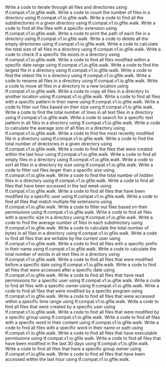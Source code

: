 Write a code to iterate through all files and directories using tf.compat.v1.io.gfile.walk.
Write a code to count the number of files in a directory using tf.compat.v1.io.gfile.walk.
Write a code to find all the subdirectories in a given directory using tf.compat.v1.io.gfile.walk.
Write a code to find all the files with a specific extension using tf.compat.v1.io.gfile.walk.
Write a code to print the path of each file in a directory using tf.compat.v1.io.gfile.walk.
Write a code to delete all the empty directories using tf.compat.v1.io.gfile.walk.
Write a code to calculate the total size of all files in a directory using tf.compat.v1.io.gfile.walk.
Write a code to check if a specific file exists in a directory using tf.compat.v1.io.gfile.walk.
Write a code to find all files modified within a specific date range using tf.compat.v1.io.gfile.walk.
Write a code to find the largest file in a directory using tf.compat.v1.io.gfile.walk.
Write a code to find the oldest file in a directory using tf.compat.v1.io.gfile.walk.
Write a code to rename all files in a directory using tf.compat.v1.io.gfile.walk.
Write a code to move all files in a directory to a new location using tf.compat.v1.io.gfile.walk.
Write a code to copy all files in a directory to another location using tf.compat.v1.io.gfile.walk.
Write a code to find all files with a specific pattern in their name using tf.compat.v1.io.gfile.walk.
Write a code to filter out files based on their size using tf.compat.v1.io.gfile.walk.
Write a code to find the total number of lines in all text files in a directory using tf.compat.v1.io.gfile.walk.
Write a code to search for a specific text pattern in all files in a directory using tf.compat.v1.io.gfile.walk.
Write a code to calculate the average size of all files in a directory using tf.compat.v1.io.gfile.walk.
Write a code to find the most recently modified file in a directory using tf.compat.v1.io.gfile.walk.
Write a code to find the total number of directories in a given directory using tf.compat.v1.io.gfile.walk.
Write a code to find the files that were created within the last hour using tf.compat.v1.io.gfile.walk.
Write a code to find all empty files in a directory using tf.compat.v1.io.gfile.walk.
Write a code to sort all files in a directory by size using tf.compat.v1.io.gfile.walk.
Write a code to filter out files larger than a specific size using tf.compat.v1.io.gfile.walk.
Write a code to find the total number of hidden files in a directory using tf.compat.v1.io.gfile.walk.
Write a code to find all files that have been accessed in the last week using tf.compat.v1.io.gfile.walk.
Write a code to find all files that have been modified by a specific user using tf.compat.v1.io.gfile.walk.
Write a code to find all files that match multiple file extensions using tf.compat.v1.io.gfile.walk.
Write a code to filter out files based on their permissions using tf.compat.v1.io.gfile.walk.
Write a code to find all files with a specific size in a directory using tf.compat.v1.io.gfile.walk.
Write a code to find the average number of files in each subdirectory using tf.compat.v1.io.gfile.walk.
Write a code to calculate the total number of bytes in all files in a directory using tf.compat.v1.io.gfile.walk.
Write a code to find all files that are writable by the current user using tf.compat.v1.io.gfile.walk.
Write a code to find all files with a specific prefix in their name using tf.compat.v1.io.gfile.walk.
Write a code to calculate the total number of words in all text files in a directory using tf.compat.v1.io.gfile.walk.
Write a code to find all files that were modified before a specific date using tf.compat.v1.io.gfile.walk.
Write a code to find all files that were accessed after a specific date using tf.compat.v1.io.gfile.walk.
Write a code to find all files that have read permissions for a specific user using tf.compat.v1.io.gfile.walk.
Write a code to find all files with a specific owner using tf.compat.v1.io.gfile.walk.
Write a code to find all files that were modified by a specific program using tf.compat.v1.io.gfile.walk.
Write a code to find all files that were accessed within a specific time range using tf.compat.v1.io.gfile.walk.
Write a code to find all files that were created by a specific user using tf.compat.v1.io.gfile.walk.
Write a code to find all files that were modified by a specific group using tf.compat.v1.io.gfile.walk.
Write a code to find all files with a specific word in their content using tf.compat.v1.io.gfile.walk.
Write a code to find all files with a specific word in their name or path using tf.compat.v1.io.gfile.walk.
Write a code to find all files that have executable permissions using tf.compat.v1.io.gfile.walk.
Write a code to find all files that have been modified in the last 30 days using tf.compat.v1.io.gfile.walk.
Write a code to find all files that have a specific group owner using tf.compat.v1.io.gfile.walk.
Write a code to find all files that have been accessed within the last hour using tf.compat.v1.io.gfile.walk.
